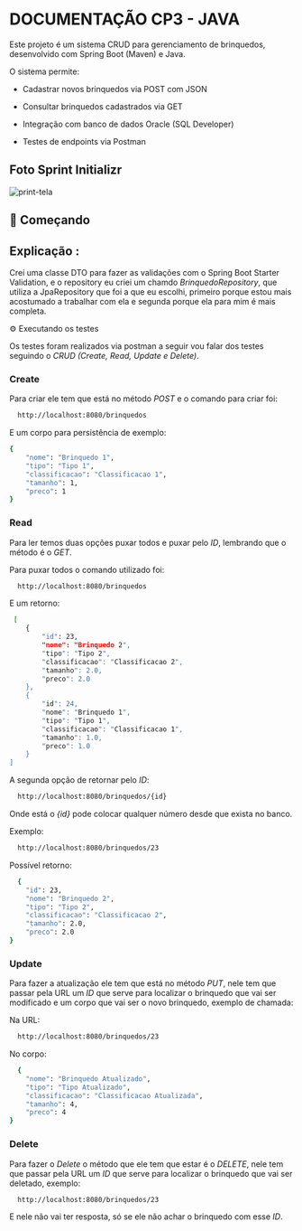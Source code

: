 # DOCUMENTAÇÃO CP3 - JAVA

Este projeto é um sistema CRUD para gerenciamento de brinquedos, desenvolvido com Spring Boot (Maven) e Java. 

O sistema permite:

- Cadastrar novos brinquedos via POST com JSON

- Consultar brinquedos cadastrados via GET

- Integração com banco de dados Oracle (SQL Developer)

- Testes de endpoints via Postman


## Foto Sprint Initializr

![print-tela](https://github.com/user-attachments/assets/25c2eae5-22d7-4812-94f6-ee5d8580bcc2)



## 🚀 Começando

## Explicação : 

Crei uma classe DTO para fazer as validações com o Spring Boot Starter Validation, e o repository eu criei um chamdo *BrinquedoRepository*, que utiliza a JpaRepository que foi a que eu escolhi, primeiro porque estou mais acostumado a trabalhar com ela e segunda porque ela para mim é mais completa.

⚙️ Executando os testes

Os testes foram realizados via postman a seguir vou falar dos testes seguindo o *CRUD* *(Create, Read, Update e Delete)*.

### Create

Para criar ele tem que está no método *POST* e o comando para criar foi: 

```bash
  http://localhost:8080/brinquedos
```

E um corpo para persistência de exemplo: 

```bash
{
    "nome": "Brinquedo 1",
    "tipo": "Tipo 1",
    "classificacao": "Classificacao 1",
    "tamanho": 1,
    "preco": 1
}
```

### Read

Para ler temos duas opções puxar todos e puxar pelo *ID*, lembrando que o método é o *GET*.

Para puxar todos o comando utilizado foi: 

```bash
  http://localhost:8080/brinquedos
```

E um retorno: 

```bash
 [
    {
        "id": 23,
        "nome": "Brinquedo 2",
        "tipo": "Tipo 2",
        "classificacao": "Classificacao 2",
        "tamanho": 2.0,
        "preco": 2.0
    },
    {
        "id": 24,
        "nome": "Brinquedo 1",
        "tipo": "Tipo 1",
        "classificacao": "Classificacao 1",
        "tamanho": 1.0,
        "preco": 1.0
    }
]
```
A segunda opção de retornar pelo *ID*: 

```bash
  http://localhost:8080/brinquedos/{id}
```

Onde está o *{id}* pode colocar qualquer número desde que exista no banco.

Exemplo: 
```bash
  http://localhost:8080/brinquedos/23
```
Possível retorno: 

```bash
  {
    "id": 23,
    "nome": "Brinquedo 2",
    "tipo": "Tipo 2",
    "classificacao": "Classificacao 2",
    "tamanho": 2.0,
    "preco": 2.0
}
```


### Update

Para fazer a atualização ele tem que está no método *PUT*, nele tem que passar pela URL um *ID* que serve para localizar o brinquedo que vai ser modificado e um corpo que vai ser o novo brinquedo, exemplo de chamada: 

Na URL:
```bash
  http://localhost:8080/brinquedos/23
```

No corpo: 
```bash
  {
    "nome": "Brinquedo Atualizado",
    "tipo": "Tipo Atualizado",
    "classificacao": "Classificacao Atualizada",
    "tamanho": 4,
    "preco": 4
}
```

### Delete

Para fazer o *Delete* o método que ele tem que estar é o *DELETE*,  nele tem que passar pela URL um *ID* que serve para localizar o brinquedo que vai ser deletado, exemplo: 

```bash
  http://localhost:8080/brinquedos/23
```

E nele não vai ter resposta, só se ele não achar o brinquedo com esse *ID*.



